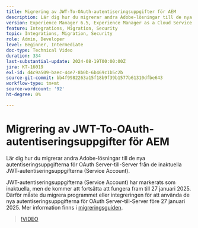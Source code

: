 ```yaml
---
title: Migrering av JWT-To-OAuth-autentiseringsuppgifter för AEM
description: Lär dig hur du migrerar andra Adobe-lösningar till de nya autentiseringsuppgifterna för OAuth Server-till-Server.
version: Experience Manager 6.5, Experience Manager as a Cloud Service
feature: Integrations, Migration, Security
topic: Integrations, Migration, Security
role: Admin, Developer
level: Beginner, Intermediate
doc-type: Technical Video
duration: 334
last-substantial-update: 2024-08-19T00:00:00Z
jira: KT-16019
exl-id: d4c9a509-baec-44e7-8b0b-6b469c1b5c2b
source-git-commit: bb4f9982263a15f18b9f39b1577b61310dfbe643
workflow-type: tm+mt
source-wordcount: '92'
ht-degree: 0%

---
```


# Migrering av JWT-To-OAuth-autentiseringsuppgifter för AEM

Lär dig hur du migrerar andra Adobe-lösningar till de nya autentiseringsuppgifterna för OAuth Server-till-Server från de inaktuella JWT-autentiseringsuppgifterna (Service Account).

JWT-autentiseringsuppgifterna (Service Account) har markerats som inaktuella, men de kommer att fortsätta att fungera fram till 27 januari 2025. Därför måste du migrera programmet eller integreringen för att använda de nya autentiseringsuppgifterna för OAuth Server-till-Server före 27 januari 2025. Mer information finns i [migreringsguiden](https://developer.adobe.com/developer-console/docs/guides/authentication/ServerToServerAuthentication/migration).


>[!VIDEO](https://video.tv.adobe.com/v/3449242/?learn=on&captions=swe)
